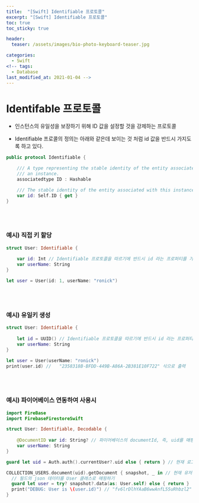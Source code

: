 ```yaml
---
title:  "[Swift] Identifiable 프로토콜"
excerpt: "[Swift] Identifiable 프로토콜"
toc: true
toc_sticky: true

header:
  teaser: /assets/images/bio-photo-keyboard-teaser.jpg

categories:
  - Swift
<!-- tags:
  - Database 
last_modified_at: 2021-01-04 -->
---
```

# Identifable 프로토콜
- 인스턴스의 유일성을 보장하기 위해 ID 값을 설정할 것을 강제하는 프로토콜

- Identifiable 프로콜의 정의는 아래와 같은데 보이는 것 처럼 id 값을 반드시 가지도록 하고 있다.

```swift
public protocol Identifiable {

    /// A type representing the stable identity of the entity associated with
    /// an instance.
    associatedtype ID : Hashable

    /// The stable identity of the entity associated with this instance.
    var id: Self.ID { get }
}
```

<br>
<br>

### 예시) 직접 키 할당
```swift
struct User: Identifiable {
    
    var id: Int // Identifiable 프로토콜을 따르기에 반드시 id 라는 프로퍼티를 가지고 있어야 한다.
    var userName: String
}

let user = User(id: 1, userName: "ronick")
```

<br>
<br>

### 예시) 유일키 생성

```swift
struct User: Identifiable {
    
    let id = UUID() // Identifiable 프로토콜을 따르기에 반드시 id 라는 프로퍼티를 가지고 있어야 한다.
    var userName: String
}

let user = User(userName: "ronick")
print(user.id) //   "2358318B-BFDD-449B-A86A-2B381E10F722" 식으로 출력
```

<br>
<br>

### 예시) 파이어베이스 연동하여 사용시

```swift
import FireBase
import FirebaseFirestoreSwift

struct User: Identifiable, Decodable {
    
    @DocumentID var id: String? // 파이어베이스의 documentId, 즉, uid를 매핑받을 프로퍼티
    var userName: String
}

guard let uid = Auth.auth().currentUser?.uid else { return } // 현재 로그인 유저의 id를 가져오기

COLLECTION_USERS.document(uid).getDocument { snapshot, _ in // 현재 유저 id를 가지는 필드들 가져오기
  // 필드의 json 데이터를 User 클래스로 매핑하기
  guard let user = try? snapshot?.data(as: User.self) else { return }
  print("DEBUG: User is \(user.id)") // "fv6lrDlhYAaB6wwAnfL55uRhbzl2" 식으로 출력
}
```
